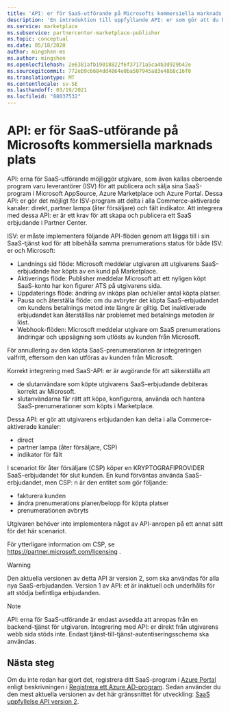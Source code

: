 ```yaml
---
title: 'API: er för SaaS-utförande på Microsofts kommersiella marknads plats'
description: 'En introduktion till uppfyllande API: er som gör att du kan integrera dina SaaS-erbjudanden i Microsoft AppSource och Azure Marketplace.'
ms.service: marketplace
ms.subservice: partnercenter-marketplace-publisher
ms.topic: conceptual
ms.date: 05/18/2020
author: mingshen-ms
ms.author: mingshen
ms.openlocfilehash: 2e6381afb19018822f6f37171a5ca4b3d929b42e
ms.sourcegitcommit: 772eb9c6684dd4864e0ba507945a83e48b8c16f0
ms.translationtype: MT
ms.contentlocale: sv-SE
ms.lasthandoff: 03/19/2021
ms.locfileid: "88037532"
---
```

# <a name="saas-fulfillment-apis-in-the-microsoft-commercial-marketplace"></a>API: er för SaaS-utförande på Microsofts kommersiella marknads plats

API: erna för SaaS-utförande möjliggör utgivare, som även kallas oberoende program varu leverantörer (ISV) för att publicera och sälja sina SaaS-program i Microsoft AppSource, Azure Marketplace och Azure Portal. Dessa API: er gör det möjligt för ISV-program att delta i alla Commerce-aktiverade kanaler: direkt, partner lampa (åter försäljare) och fält indikator.  Att integrera med dessa API: er är ett krav för att skapa och publicera ett SaaS erbjudande i Partner Center.

ISV: er måste implementera följande API-flöden genom att lägga till i sin SaaS-tjänst kod för att bibehålla samma prenumerations status för både ISV: er och Microsoft:

* Landnings sid flöde: Microsoft meddelar utgivaren att utgivarens SaaS-erbjudande har köpts av en kund på Marketplace.
* Aktiverings flöde: Publisher meddelar Microsoft att ett nyligen köpt SaaS-konto har kon figurer ATS på utgivarens sida.
* Uppdaterings flöde: ändring av inköps plan och/eller antal köpta platser.
* Pausa och återställa flöde: om du avbryter det köpta SaaS-erbjudandet om kundens betalnings metod inte längre är giltig. Det inaktiverade erbjudandet kan återställas när problemet med betalnings metoden är löst.
* Webhook-flöden: Microsoft meddelar utgivare om SaaS prenumerations ändringar och uppsägning som utlösts av kunden från Microsoft.

För annullering av den köpta SaaS-prenumerationen är integreringen valfritt, eftersom den kan utföras av kunden från Microsoft.

Korrekt integrering med SaaS-API: er är avgörande för att säkerställa att

* de slutanvändare som köpte utgivarens SaaS-erbjudande debiteras korrekt av Microsoft.
* slutanvändarna får rätt att köpa, konfigurera, använda och hantera SaaS-prenumerationer som köpts i Marketplace.

Dessa API: er gör att utgivarens erbjudanden kan delta i alla Commerce-aktiverade kanaler:

* direct
* partner lampa (åter försäljare, CSP)
* indikator för fält

I scenariot för åter försäljare (CSP) köper en KRYPTOGRAFIPROVIDER SaaS-erbjudandet för slut kunden. En kund förväntas använda SaaS-erbjudandet, men CSP: n är den entitet som gör följande:

* fakturera kunden
* ändra prenumerations planer/belopp för köpta platser
* prenumerationen avbryts

Utgivaren behöver inte implementera något av API-anropen på ett annat sätt för det här scenariot.

För ytterligare information om CSP, se https://partner.microsoft.com/licensing .

>[!Warning]
>Den aktuella versionen av detta API är version 2, som ska användas för alla nya SaaS-erbjudanden. Version 1 av API: et är inaktuell och underhålls för att stödja befintliga erbjudanden.

>[!Note]
>API: erna för SaaS-utförande är endast avsedda att anropas från en backend-tjänst för utgivaren. Integrering med API: er direkt från utgivarens webb sida stöds inte. Endast tjänst-till-tjänst-autentiseringsschema ska användas.

## <a name="next-steps"></a>Nästa steg

Om du inte redan har gjort det, registrera ditt SaaS-program i [Azure Portal](https://ms.portal.azure.com) enligt beskrivningen i [Registrera ett Azure AD-program](./pc-saas-registration.md).  Sedan använder du den mest aktuella versionen av det här gränssnittet för utveckling: [SaaS uppfyllelse API version 2](./pc-saas-fulfillment-api-v2.md).
